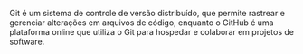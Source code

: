 Git é um sistema de controle de versão distribuído, que permite rastrear e gerenciar alterações em arquivos de código, enquanto o GitHub é uma plataforma online que utiliza o Git para hospedar e colaborar em projetos de software.
